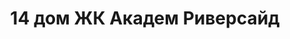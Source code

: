 ---
title: '14 дом ЖК Академ Риверсайд'
description: 'Ведутся работы по строительству 2 последних домов района, успевайте купить квартиру по выгодным ценам.'
image: '/public/14 дом/MBxOAVByGW8.webp'
---